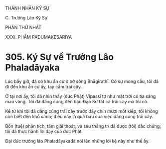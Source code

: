 THÁNH NHÂN KÝ SỰ

C. Trưởng Lão Ký Sự

PHẦN THỨ NHẤT

XXXI. PHẨM PADUMAKESARIYA

# 305. Ký Sự về Trưởng Lão Phaladāyaka

Lúc bấy giờ, đã có khu ẩn cư ở bờ sông Bhāgīrathī. Có sự mong cầu, tôi đã đi đến khu ẩn cư ấy, tay cầm trái cây.

Ở tại nơi ấy, tôi đã nhìn thấy (đức Phật) Vipassī tợ như mặt trời có tia sáng màu vàng. Tôi đã dâng cúng đến bậc Đạo Sư tất cả trái cây mà tôi có.

Kể từ khi tôi đã dâng cúng trái cây trước đây chín mươi mốt kiếp, tôi không còn biết đến khổ cảnh; điều này là quả báu của việc dâng cúng trái cây.

Bốn (tuệ) phân tích, tám giải thoát, và sáu thắng trí đã được (tôi) đắc chứng; tôi đã thực hành lời dạy của đức Phật.

Đại đức trưởng lão Phaladāyakađã nói lên những lời kệ này như thế ấy.
